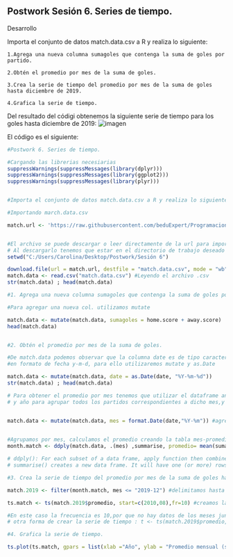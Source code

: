 ## Postwork Sesión 6. Series de tiempo.

Desarrollo

Importa el conjunto de datos match.data.csv a R y realiza lo siguiente:

    1.Agrega una nueva columna sumagoles que contenga la suma de goles por partido.

    2.Obtén el promedio por mes de la suma de goles.

    3.Crea la serie de tiempo del promedio por mes de la suma de goles hasta diciembre de 2019.

    4.Grafica la serie de tiempo.

Del resultado del códigi obtenemos la siguiente serie de tiempo para los goles hasta diciembre de 2019:
![imagen](ts_S6.png)

El código es el siguiente:
```R
#Postwork 6. Series de tiempo.

#Cargando las librerias necesiarias
suppressWarnings(suppressMessages(library(dplyr)))
suppressWarnings(suppressMessages(library(ggplot2)))
suppressWarnings(suppressMessages(library(plyr))) 


#Importa el conjunto de datos match.data.csv a R y realiza lo siguiente:

#Importando march.data.csv

match.url <- 'https://raw.githubusercontent.com/beduExpert/Programacion-con-R-Santander/master/Sesion-06/Postwork/match.data.csv'


#El archivo se puede descargar o leer directamente de la url para importarlo a R
# Al descargarlo tenemos que estar en el directorio de trabajo deseado 
setwd("C:/Users/Carolina/Desktop/Postwork/Sesión 6")

download.file(url = match.url, destfile = "match.data.csv", mode = "wb")
match.data <- read.csv("match.data.csv") #Leyendo el archivo .csv
str(match.data) ; head(match.data)

#1. Agrega una nueva columna sumagoles que contenga la suma de goles por partido.

#Para agregar una nueva col. utilizamos mutate

match.data <- mutate(match.data, sumagoles = home.score + away.score)
head(match.data)


#2. Obtén el promedio por mes de la suma de goles.

#De match.data podemos observar que la columna date es de tipo caracter, para hacer operaciones tiene que estar 
#en formato de fecha y-m-d, para ello utilizaremos mutate y as.Date

match.data <- mutate(match.data, date = as.Date(date, "%Y-%m-%d"))
str(match.data) ; head(match.data)

# Para obtener el promedio por mes tenemos que utilizar el dataframe anterior, agregar la columna que contenga mes
# y año para agrupar todos los partidos correspondientes a dicho mes,y una vez agrupados calcular el promedio


match.data <- mutate(match.data, mes = format.Date(date,"%Y-%m")) #agregamos la col. de mes
  

#Agrupamos por mes, calculamos el promedio creando la tabla mes-promedio
month.match <- ddply(match.data, .(mes) ,summarise, promedio= mean(sumagoles)) 

# ddply(): For each subset of a data frame, apply function then combine results into a data frame.
# summarise() creates a new data frame. It will have one (or more) rows for each combination of grouping variables.

#3. Crea la serie de tiempo del promedio por mes de la suma de goles hasta diciembre de 2019.

match.2019 <- filter(month.match, mes <= "2019-12") #delimitamos hasta dic. de 2019

ts.match <- ts(match.2019$promedio, start=c(2010,08),fr=10) #creamos la serie de tiempo

#En este caso la frecuencia es 10,por que no hay datos de los meses junio (06) y julio(07)
# otra forma de crear la serie de tiempo : t <- ts(match.2019$promedio,st=1,fr=10)

#4. Grafica la serie de tiempo.

ts.plot(ts.match, gpars = list(xlab ="Año", ylab = "Promedio mensual (suma goles)",main = "Serie de tiempo del promedio de la suma de goles"))
```
